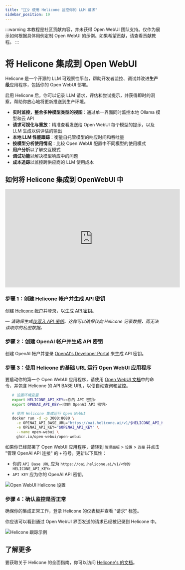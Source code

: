 ```yaml
---
title: "🕵🏻‍♀️ 使用 Helicone 监控你的 LLM 请求"
sidebar_position: 19
---
```


:::warning
本教程是社区贡献内容，并未获得 Open WebUI 团队支持。仅作为展示如何根据具体用例定制 Open WebUI 的示例。如果希望贡献，请查看贡献教程。
:::

# 将 Helicone 集成到 Open WebUI

Helicone 是一个开源的 LLM 可观察性平台，帮助开发者监控、调试并改进**生产级**应用程序，包括你的 Open WebUI 部署。

启用 Helicone 后，你可以记录 LLM 请求，评估和尝试提示，并获得即时的洞察，帮助你放心地将更新推送到生产环境。

- **实时监控，整合多种模型类型的视图**：通过单一界面同时监控本地 Ollama 模型和云 API
- **请求可视化与重放**：精准查看发送给 Open WebUI 每个模型的提示，以及 LLM 生成以供评估的输出
- **本地 LLM 性能跟踪**：衡量自托管模型的响应时间和吞吐量
- **按模型分析使用情况**：比较 Open WebUI 配置中不同模型的使用模式
- **用户分析**以了解交互模式
- **调试功能**以解决模型响应中的问题
- **成本追踪**以监控跨供应商的 LLM 使用成本


## 如何将 Helicone 集成到 OpenWebUI 中

<iframe
  width="560"
  height="315"
  src="https://www.youtube-nocookie.com/embed/8iVHOkUrpSA?si=Jt1GVqA0wY4UI7sF"
  title="YouTube 视频播放"
  frameborder="0"
  allow="accelerometer; autoplay; clipboard-write; encrypted-media; gyroscope; picture-in-picture; web-share"
  allowfullscreen>
</iframe>

### 步骤 1：创建 Helicone 帐户并生成 API 密钥

创建 [Helicone 帐户](https://www.helicone.ai/)并登录，以生成 [API 密钥](https://us.helicone.ai/settings/api-keys)。

*— 请确保生成[仅写入 API 密钥](https://docs.helicone.ai/helicone-headers/helicone-auth)。这样可以确保仅向 Helicone 记录数据，而无法读取你的私密数据。*

### 步骤 2：创建 OpenAI 帐户并生成 API 密钥

 创建 OpenAI 帐户并登录 [OpenAI's Developer Portal](https://platform.openai.com/account/api-keys) 来生成 API 密钥。

### 步骤 3：使用 Helicone 的基础 URL 运行 Open WebUI 应用程序

要启动你的第一个 Open WebUI 应用程序，请使用 [Open WebUI 文档](https://docs.openwebui.com/)中的命令，并包含 Helicone 的 API BASE URL，以便自动查询和监控。

```bash
   # 设置环境变量
   export HELICONE_API_KEY=<你的 API 密钥>
   export OPENAI_API_KEY=<你的 OpenAI API 密钥>

   # 使用 Helicone 集成运行 Open WebUI
   docker run -d -p 3000:8080 \
     -e OPENAI_API_BASE_URL="https://oai.helicone.ai/v1/$HELICONE_API_KEY" \
     -e OPENAI_API_KEY="$OPENAI_API_KEY" \
     --name open-webui \
     ghcr.io/open-webui/open-webui
```

如果你已经部署了 Open WebUI 应用程序，请转到 `管理面板` > `设置` > `连接` 并点击 "管理 OpenAI API 连接" 的 `+` 符号。更新以下属性：

- 你的 `API Base URL` 应为 ``https://oai.helicone.ai/v1/<你的 HELICONE_API_KEY>``
- `API KEY` 应为你的 OpenAI API 密钥。

![Open WebUI Helicone 设置](https://res.cloudinary.com/dacofvu8m/image/upload/v1745272273/openwebui-helicone-setup_y4ssca.gif)

### 步骤 4：确认监控是否正常

确保你的集成正常工作，登录 Helicone 的仪表板并查看 "请求" 标签。

你应该可以看到通过 Open WebUI 界面发送的请求已经被记录到 Helicone 中。

![Helicone 跟踪示例](https://res.cloudinary.com/dacofvu8m/image/upload/v1745272747/CleanShot_2025-04-21_at_17.57.46_2x_wpkpyf.png)

## 了解更多

要获取关于 Helicone 的全面指南，你可以访问 [Helicone's 的文档](https://docs.helicone.ai/getting-started/quick-start)。
